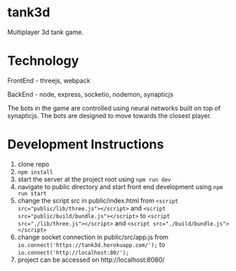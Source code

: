 # tank3d

Multiplayer 3d tank game.

<h1> Technology </h1>
FrontEnd - threejs, webpack

BackEnd - node, express, socketio, nodemon, synapticjs  

The bots in the game are controlled using neural networks built on top of synapticjs.  The bots are designed to move towards the closest player.

<h1> Development Instructions </h1>

1. clone repo
2. ```npm install```
3. start the server at the project root using ```npm run dev```
4. navigate to public directory and start front end development using ```npm run start```
5. change the script src in public/index.html from 
```<script src="public/lib/three.js"></script>``` and ```<script src="public/build/bundle.js"></script>``` to 
```<script src="./lib/three.js"></script>``` and ```<script src="./build/bundle.js"></script>```
6. change socket connection in public/src/app.js from 
```io.connect('https://tank3d.herokuapp.com/');``` to 
```io.connect('http://localhost:80/');```
7. project can be accessed on http://localhost:8080/

